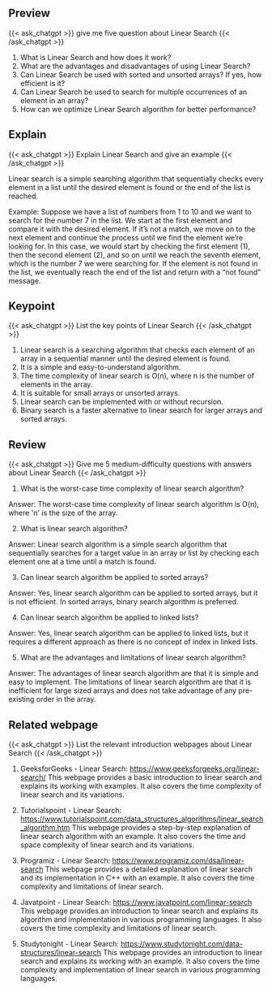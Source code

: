 ## Preview
{{< ask_chatgpt >}}
give me five question about Linear Search
{{< /ask_chatgpt >}}



1. What is Linear Search and how does it work?
2. What are the advantages and disadvantages of using Linear Search?
3. Can Linear Search be used with sorted and unsorted arrays? If yes, how efficient is it?
4. Can Linear Search be used to search for multiple occurrences of an element in an array?
5. How can we optimize Linear Search algorithm for better performance?   

## Explain
{{< ask_chatgpt >}}
Explain Linear Search and give an example
{{< /ask_chatgpt >}}



Linear search is a simple searching algorithm that sequentially checks every element in a list until the desired element is found or the end of the list is reached. 

Example: Suppose we have a list of numbers from 1 to 10 and we want to search for the number 7 in the list. We start at the first element and compare it with the desired element. If it’s not a match, we move on to the next element and continue the process until we find the element we’re looking for. In this case, we would start by checking the first element (1), then the second element (2), and so on until we reach the seventh element, which is the number 7 we were searching for. If the element is not found in the list, we eventually reach the end of the list and return with a “not found” message.   

## Keypoint
{{< ask_chatgpt >}}
List the key points of Linear Search
{{< /ask_chatgpt >}}



1. Linear search is a searching algorithm that checks each element of an array in a sequential manner until the desired element is found.
2. It is a simple and easy-to-understand algorithm.
3. The time complexity of linear search is O(n), where n is the number of elements in the array. 
4. It is suitable for small arrays or unsorted arrays.
5. Linear search can be implemented with or without recursion.
6. Binary search is a faster alternative to linear search for larger arrays and sorted arrays.   

## Review
{{< ask_chatgpt >}}
Give me 5 medium-difficulty questions with answers about Linear Search
{{< /ask_chatgpt >}}



1. What is the worst-case time complexity of linear search algorithm?

Answer: The worst-case time complexity of linear search algorithm is O(n), where 'n' is the size of the array.

2. What is linear search algorithm?

Answer: Linear search algorithm is a simple search algorithm that sequentially searches for a target value in an array or list by checking each element one at a time until a match is found.

3. Can linear search algorithm be applied to sorted arrays?

Answer: Yes, linear search algorithm can be applied to sorted arrays, but it is not efficient. In sorted arrays, binary search algorithm is preferred.

4. Can linear search algorithm be applied to linked lists?

Answer: Yes, linear search algorithm can be applied to linked lists, but it requires a different approach as there is no concept of index in linked lists.

5. What are the advantages and limitations of linear search algorithm?

Answer: The advantages of linear search algorithm are that it is simple and easy to implement. The limitations of linear search algorithm are that it is inefficient for large sized arrays and does not take advantage of any pre-existing order in the array.   

## Related webpage
{{< ask_chatgpt >}}
List the relevant introduction webpages about Linear Search
{{< /ask_chatgpt >}}



1. GeeksforGeeks - Linear Search: 
https://www.geeksforgeeks.org/linear-search/
This webpage provides a basic introduction to linear search and explains its working with examples. It also covers the time complexity of linear search and its variations.

2. Tutorialspoint - Linear Search:
https://www.tutorialspoint.com/data_structures_algorithms/linear_search_algorithm.htm
This webpage provides a step-by-step explanation of linear search algorithm with an example. It also covers the time and space complexity of linear search and its variations.

3. Programiz - Linear Search:
https://www.programiz.com/dsa/linear-search
This webpage provides a detailed explanation of linear search and its implementation in C++ with an example. It also covers the time complexity and limitations of linear search.

4. Javatpoint - Linear Search:
https://www.javatpoint.com/linear-search
This webpage provides an introduction to linear search and explains its algorithm and implementation in various programming languages. It also covers the time complexity and limitations of linear search.

5. Studytonight - Linear Search:
https://www.studytonight.com/data-structures/linear-search
This webpage provides an introduction to linear search and explains its working with an example. It also covers the time complexity and implementation of linear search in various programming languages.   


